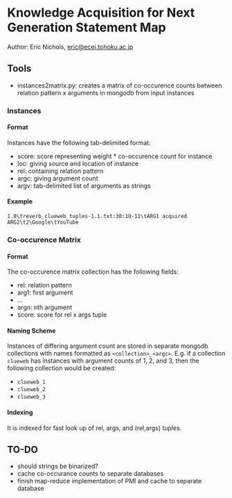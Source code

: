 # Knowledge Acquisition for Next Generation Statement Map

Author: Eric Nichols, <eric@ecei.tohoku.ac.jp>

## Tools

* instances2matrix.py: creates a matrix of co-occurence counts between relation 
  pattern x arguments in mongodb from input instances

### Instances

#### Format

Instances have the following tab-delimited format:

* score: score representing weight * co-occurence count for instance
* loc: giving source and location of instance
* rel: containing relation pattern
* argc: giving argument count
* argv: tab-delimited list of arguments as strings

#### Example

    1.0\treverb_clueweb_tuples-1.1.txt:30:10-11\tARG1 acquired ARG2\t2\Google\tYouTube
     
### Co-occurence Matrix

#### Format
   
The co-occurence matrix collection has the following fields:
     
* rel: relation pattern
* arg1: first argument
* ...
* argn: nth argument
* score: score for rel x args tuple

#### Naming Scheme

Instances of differing argument count are stored in separate mongodb collections with names formatted as `<collection>_<argc>`. E.g. if a collection `clueweb` has instances with argument counts of 1, 2, and 3, then the following collection would be created:
 
* `clueweb_1`
* `clueweb_2`
* `clueweb_3`
 
#### Indexing

It is indexed for fast look up of rel, args, and (rel,args) tuples.

## TO-DO

* should strings be binarized?
* cache co-occurance counts to separate databases
* finish map-reduce implementation of PMI and cache to separate database